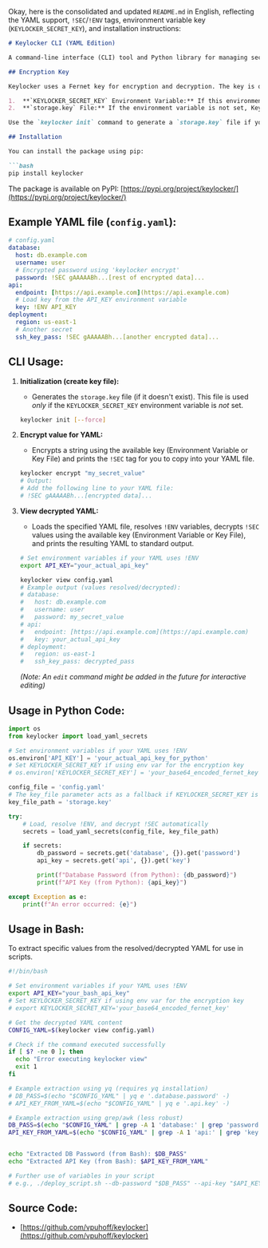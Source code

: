 Okay, here is the consolidated and updated `README.md` in English, reflecting the YAML support, `!SEC`/`!ENV` tags, environment variable key (`KEYLOCKER_SECRET_KEY`), and installation instructions:

```markdown
# Keylocker CLI (YAML Edition)

A command-line interface (CLI) tool and Python library for managing secrets directly within YAML configuration files. Allows encrypting individual values using the `!SEC` tag and loading values from environment variables using the `!ENV` tag.

## Encryption Key

Keylocker uses a Fernet key for encryption and decryption. The key is obtained in the following order of priority:

1.  **`KEYLOCKER_SECRET_KEY` Environment Variable:** If this environment variable is set, its value is used directly as the Fernet key (it should be a valid base64 encoded key).
2.  **`storage.key` File:** If the environment variable is not set, Keylocker attempts to read the key from the `storage.key` file in the current directory by default.

Use the `keylocker init` command to generate a `storage.key` file if you prefer file-based key storage. Note that if `KEYLOCKER_SECRET_KEY` is set, it will always take precedence over the file for encryption/decryption operations.

## Installation

You can install the package using pip:

```bash
pip install keylocker
```

The package is available on PyPI: [https://pypi.org/project/keylocker/](https://pypi.org/project/keylocker/)

## Example YAML file (`config.yaml`):

```yaml
# config.yaml
database:
  host: db.example.com
  username: user
  # Encrypted password using 'keylocker encrypt'
  password: !SEC gAAAAABh...[rest of encrypted data]...
api:
  endpoint: [https://api.example.com](https://api.example.com)
  # Load key from the API_KEY environment variable
  key: !ENV API_KEY
deployment:
  region: us-east-1
  # Another secret
  ssh_key_pass: !SEC gAAAAABh...[another encrypted data]...
```

## CLI Usage:

1.  **Initialization (create key file):**
    * Generates the `storage.key` file (if it doesn't exist). This file is used *only* if the `KEYLOCKER_SECRET_KEY` environment variable is *not* set.
    ```bash
    keylocker init [--force]
    ```

2.  **Encrypt value for YAML:**
    * Encrypts a string using the available key (Environment Variable or Key File) and prints the `!SEC` tag for you to copy into your YAML file.
    ```bash
    keylocker encrypt "my_secret_value"
    # Output:
    # Add the following line to your YAML file:
    # !SEC gAAAAABh...[encrypted data]...
    ```

3.  **View decrypted YAML:**
    * Loads the specified YAML file, resolves `!ENV` variables, decrypts `!SEC` values using the available key (Environment Variable or Key File), and prints the resulting YAML to standard output.
    ```bash
    # Set environment variables if your YAML uses !ENV
    export API_KEY="your_actual_api_key"

    keylocker view config.yaml
    # Example output (values resolved/decrypted):
    # database:
    #   host: db.example.com
    #   username: user
    #   password: my_secret_value
    # api:
    #   endpoint: [https://api.example.com](https://api.example.com)
    #   key: your_actual_api_key
    # deployment:
    #   region: us-east-1
    #   ssh_key_pass: decrypted_pass
    ```
    *(Note: An `edit` command might be added in the future for interactive editing)*

## Usage in Python Code:

```python
import os
from keylocker import load_yaml_secrets

# Set environment variables if your YAML uses !ENV
os.environ['API_KEY'] = 'your_actual_api_key_for_python'
# Set KEYLOCKER_SECRET_KEY if using env var for the encryption key
# os.environ['KEYLOCKER_SECRET_KEY'] = 'your_base64_encoded_fernet_key'

config_file = 'config.yaml'
# The key_file parameter acts as a fallback if KEYLOCKER_SECRET_KEY is not set
key_file_path = 'storage.key'

try:
    # Load, resolve !ENV, and decrypt !SEC automatically
    secrets = load_yaml_secrets(config_file, key_file_path)

    if secrets:
        db_password = secrets.get('database', {}).get('password')
        api_key = secrets.get('api', {}).get('key')

        print(f"Database Password (from Python): {db_password}")
        print(f"API Key (from Python): {api_key}")

except Exception as e:
    print(f"An error occurred: {e}")

```

## Usage in Bash:

To extract specific values from the resolved/decrypted YAML for use in scripts.

```bash
#!/bin/bash

# Set environment variables if your YAML uses !ENV
export API_KEY="your_bash_api_key"
# Set KEYLOCKER_SECRET_KEY if using env var for the encryption key
# export KEYLOCKER_SECRET_KEY='your_base64_encoded_fernet_key'

# Get the decrypted YAML content
CONFIG_YAML=$(keylocker view config.yaml)

# Check if the command executed successfully
if [ $? -ne 0 ]; then
  echo "Error executing keylocker view"
  exit 1
fi

# Example extraction using yq (requires yq installation)
# DB_PASS=$(echo "$CONFIG_YAML" | yq e '.database.password' -)
# API_KEY_FROM_YAML=$(echo "$CONFIG_YAML" | yq e '.api.key' -)

# Example extraction using grep/awk (less robust)
DB_PASS=$(echo "$CONFIG_YAML" | grep -A 1 'database:' | grep 'password:' | awk '{print $2}')
API_KEY_FROM_YAML=$(echo "$CONFIG_YAML" | grep -A 1 'api:' | grep 'key:' | awk '{print $2}')


echo "Extracted DB Password (from Bash): $DB_PASS"
echo "Extracted API Key (from Bash): $API_KEY_FROM_YAML"

# Further use of variables in your script
# e.g., ./deploy_script.sh --db-password "$DB_PASS" --api-key "$API_KEY_FROM_YAML"
```

## Source Code:
* [https://github.com/vpuhoff/keylocker](https://github.com/vpuhoff/keylocker)

```